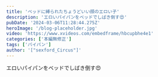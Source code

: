 ```yaml
---
title: 'ベッドに縛られたちょうどいい顔のエロい子'
description: 'エロいパイパンをベッドでしばき倒す😍'
pubDate: '2024-03-06T11:28:44.275Z'
heroImage: '/blog-placeholder.jpg'
video: 'https://www.xvideos.com/embedframe/hbcupbhe4e1'
categories: ['本編無修正']
tags: ['パイパン']
author: '["sexford_Circus"]'
---
```


エロいパイパンをベッドでしばき倒す😍
